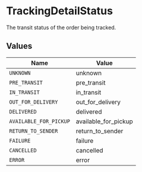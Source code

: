 # TrackingDetailStatus

The transit status of the order being tracked.


## Values

| Name                   | Value                  |
| ---------------------- | ---------------------- |
| `UNKNOWN`              | unknown                |
| `PRE_TRANSIT`          | pre_transit            |
| `IN_TRANSIT`           | in_transit             |
| `OUT_FOR_DELIVERY`     | out_for_delivery       |
| `DELIVERED`            | delivered              |
| `AVAILABLE_FOR_PICKUP` | available_for_pickup   |
| `RETURN_TO_SENDER`     | return_to_sender       |
| `FAILURE`              | failure                |
| `CANCELLED`            | cancelled              |
| `ERROR`                | error                  |